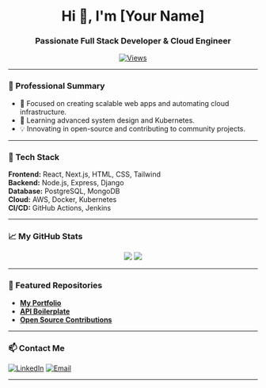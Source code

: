 <h1 align="center">Hi 👋, I'm [Your Name]</h1>
<h3 align="center">Passionate Full Stack Developer & Cloud Engineer</h3>

<p align="center">
  <a href="https://github.com/[your-username]">
    <img src="https://komarev.com/ghpvc/?username=[your-username]&style=flat-square&color=blue" alt="Views" />
  </a>
</p>

---

### 💼 Professional Summary

- 🎯 Focused on creating scalable web apps and automating cloud infrastructure.
- 🌱 Learning advanced system design and Kubernetes.
- 💡 Innovating in open-source and contributing to community projects.

---

### 🚀 Tech Stack

**Frontend:** React, Next.js, HTML, CSS, Tailwind  
**Backend:** Node.js, Express, Django  
**Database:** PostgreSQL, MongoDB  
**Cloud:** AWS, Docker, Kubernetes  
**CI/CD:** GitHub Actions, Jenkins  

---

### 📈 My GitHub Stats

<p align="center">
  <img src="https://github-readme-stats.vercel.app/api?username=[your-username]&theme=radical&show_icons=true" />
  <img src="https://github-readme-stats.vercel.app/api/top-langs/?username=[your-username]&theme=radical&layout=compact" />
</p>

---

### 🌟 Featured Repositories

- **[My Portfolio](https://github.com/[your-username]/portfolio)**
- **[API Boilerplate](https://github.com/[your-username]/api-boilerplate)**
- **[Open Source Contributions](https://github.com/[your-username]/opensource)**

---

### 📫 Contact Me

[![LinkedIn](https://img.shields.io/badge/-LinkedIn-0077B5?style=flat-square&logo=linkedin&logoColor=white)](https://linkedin.com/in/[your-linkedin])
[![Email](https://img.shields.io/badge/-Email-D14836?style=flat-square&logo=gmail&logoColor=white)](mailto:[your.email@example.com])

---



